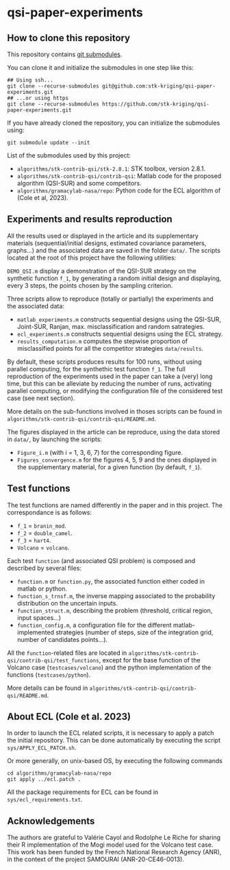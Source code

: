# qsi-paper-experiments

## How to clone this repository

This repository contains [git submodules](https://git-scm.com/book/en/v2/Git-Tools-Submodules).

You can clone it and initialize the submodules in one step like this:
```
## Using ssh...
git clone --recurse-submodules git@github.com:stk-kriging/qsi-paper-experiments.git
## ...or using https
git clone --recurse-submodules https://github.com/stk-kriging/qsi-paper-experiments.git
```

If you have already cloned the repository, you can initialize the submodules using:
```
git submodule update --init
```

List of the submodules used by this project:
 * `algorithms/stk-contrib-qsi/stk-2.8.1`: STK toolbox, version 2.8.1.
 * `algorithms/stk-contrib-qsi/contrib-qsi`: Matlab code for the proposed algorithm (QSI-SUR) and some competitors.
 * `algorithms/gramacylab-nasa/repo`: Python code for the ECL algorithm of (Cole et al, 2023).

## Experiments and results reproduction

All the results used or displayed in the article and its supplementary materials (sequential/initial designs, estimated covariance parameters, graphs...) and the associated data are saved in the folder `data/`. The scripts located at the root of this project have the following utilities:

`DEMO_QSI.m` display a demonstration of the QSI-SUR strategy on the synthetic function `f_1`, by generating a random initial design and displaying, every 3 steps, the points chosen by the sampling criterion.

Three scripts allow to reproduce (totally or partially) the experiments and the associated data:
- `matlab_experiments.m` constructs sequential designs using the QSI-SUR, Joint-SUR, Ranjan, max. misclassification and random satrategies.
- `ecl_experiments.m` constructs sequential designs using the ECL strategy.
- `results_computation.m` computes the stepwise proportion of misclassified points for all the competitor strategies `data/results`.

By default, these scripts produces results for 100 runs, without using parallel computing, for the synthethic test function `f_1`. The full reproduction of the experiments used in the paper can take a (very) long time, but this can be alleviate 
by reducing the number of runs, activating parallel computing, or modifying the configuration file of the considered test case (see next section). 

More details on the sub-functions involved in thoses scripts can be found in `algorithms/stk-contrib-qsi/contrib-qsi/README.md`.

The figures displayed in the article can be reproduce, using the data stored in `data/`, by launching the scripts:
- `Figure_i.m` (with i = 1, 3, 6, 7) for the corresponding figure.
- `Figures_convergence.m` for the figures 4, 5, 9 and the ones displayed in the supplementary material, for a given function (by default, `f_1`).

## Test functions
The test functions are named differently in the paper and in this project. The correspondance is as follows:
- `f_1` = `branin_mod`.
- `f_2` = `double_camel`.
- `f_3` = `hart4`.
- `Volcano` = `volcano`.

Each test `function` (and associated QSI problem) is composed and described by several files:
- `function.m` or `function.py`, the associated function either coded in matlab or python.
- `function_s_trnsf.m`, the inverse mapping associated to the probability distribution on the uncertain inputs.
- `function_struct.m`, describing the problem (threshold, critical region, input spaces...)
- `function_config.m`, a configuration file for the different matlab-implemented strategies (number of steps, size of the integration grid, number of candidates points...).

All the `function`-related files are located in `algorithms/stk-contrib-qsi/contrib-qsi/test_functions`, except for the base function of the Volcano case (`testcases/volcano`) and the python implementation
of the functions (`testcases/python`).

More details can be found in `algorithms/stk-contrib-qsi/contrib-qsi/README.md`.

## About ECL (Cole et al. 2023)

In order to launch the ECL related scripts, it is necessary to apply a patch the initial repository. This can be done automatically by executing the script `sys/APPLY_ECL_PATCH.sh`.

Or more generally, on unix-based OS, by executing the following commands
```
cd algorithms/gramacylab-nasa/repo
git apply ../ecl.patch .
``` 

All the package requirements for ECL can be found in `sys/ecl_requirements.txt`.

## Acknowledgements

The authors are grateful to Valérie Cayol and Rodolphe Le Riche for sharing their R implementation of the Mogi model used for the Volcano test case.
This work has been funded by the French National Research Agency (ANR), in the context of the project SAMOURAI (ANR-20-CE46-0013).

